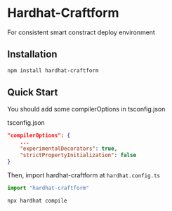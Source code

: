 # Hardhat-Craftform

For consistent smart constract deploy environment

## Installation
```bash
npm install hardhat-craftform
```

## Quick Start
You should add some compilerOptions in tsconfig.json

tsconfig.json
```json
"compilerOptions": {
    ...
    "experimentalDecorators": true,
    "strictPropertyInitialization": false
}
```
Then, import hardhat-craftform at `hardhat.config.ts`
```typescript
import "hardhat-craftform"
```
```
npx hardhat compile
```

